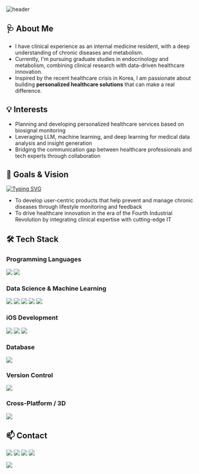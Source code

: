 ![header](https://capsule-render.vercel.app/api?type=waving&color=0:8DBCC7,100:C4E1E6&height=300&section=header&text=Alex%20J%20Choi)

## 🩺 About Me

- I have clinical experience as an internal medicine resident, with a deep understanding of chronic diseases and metabolism.
- Currently, I'm pursuing graduate studies in endocrinology and metabolism, combining clinical research with data-driven healthcare innovation.
- Inspired by the recent healthcare crisis in Korea, I am passionate about building **personalized healthcare solutions** that can make a real difference.

## 💡 Interests

- Planning and developing personalized healthcare services based on biosignal monitoring
- Leveraging LLM, machine learning, and deep learning for medical data analysis and insight generation
- Bridging the communication gap between healthcare professionals and tech experts through collaboration

## 🚀 Goals & Vision

[![Typing SVG](https://readme-typing-svg.demolab.com?font=Quicksand&pause=1000&color=131D4F&width=435&color=true&lines=Bridging+Medicine+And+Tech)](https://git.io/typing-svg)

- To develop user-centric products that help prevent and manage chronic diseases through lifestyle monitoring and feedback
- To drive healthcare innovation in the era of the Fourth Industrial Revolution by integrating clinical expertise with cutting-edge IT

## 🛠 Tech Stack

### Programming Languages
<img src="https://img.shields.io/badge/Python-3776AB?style=for-the-badge&logo=python&logoColor=white"/> <img src="https://img.shields.io/badge/Swift-FA7343?style=for-the-badge&logo=swift&logoColor=white"/>

### Data Science & Machine Learning
<img src="https://img.shields.io/badge/Scikit--learn-F7931E?style=for-the-badge&logo=scikit-learn&logoColor=white"/> <img src="https://img.shields.io/badge/Seaborn-4C8CBF?style=for-the-badge&logo=seaborn&logoColor=white"/> <img src="https://img.shields.io/badge/Pandas-150458?style=for-the-badge&logo=pandas&logoColor=white"/> <img src="https://img.shields.io/badge/TensorFlow-FF6F00?style=for-the-badge&logo=tensorflow&logoColor=white"/> <img src="https://img.shields.io/badge/Keras-D00000?style=for-the-badge&logo=keras&logoColor=white"/>

### iOS Development
<img src="https://img.shields.io/badge/SwiftUI-46B1E7?style=for-the-badge&logo=swift&logoColor=white"/> <img src="https://img.shields.io/badge/SwiftData-FA7343?style=for-the-badge&logo=swift&logoColor=white"/> <img src="https://img.shields.io/badge/Lottie-00B3E6?style=for-the-badge&logo=lottie&logoColor=white"/>

### Database
<img src="https://img.shields.io/badge/MySQL-4479A1?style=for-the-badge&logo=mysql&logoColor=white"/>

### Version Control
<img src="https://img.shields.io/badge/Git-F05032?style=for-the-badge&logo=git&logoColor=white"/>

### Cross-Platform / 3D
<img src="https://img.shields.io/badge/Unity-000000?style=for-the-badge&logo=unity&logoColor=white"/>

## 📫 Contact

[<img src="https://img.shields.io/badge/Notion-000000?style=for-the-badge&logo=notion&logoColor=white"/>]([https://www.notion.so/your-notion-link](https://junghwanchoi.notion.site/Junghwan-Choi-Alex-82b5f61703424f01ae14d3b6e3a3a226)) [<img src="https://img.shields.io/badge/LinkedIn-0A66C2?style=for-the-badge&logo=linkedin&logoColor=white"/>]([https://www.linkedin.com/in/your-linkedin-id](https://www.linkedin.com/in/alex-junghwanchoi/)) [<img src="https://img.shields.io/badge/Tistory-000000?style=for-the-badge&logo=tistory&logoColor=white"/>]([https://your-tistory-link](https://bridging-medicine-and-tech.tistory.com/)) [<img src="https://img.shields.io/badge/Instagram-E4405F?style=for-the-badge&logo=instagram&logoColor=white"/>](https://www.instagram.com/hwanee_choi)


<img src="https://capsule-render.vercel.app/api?type=waving&color=0:8DBCC7,100:C4E1E6&height=100&section=footer" />
